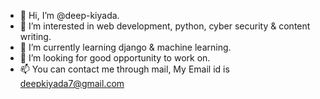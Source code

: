 - 👋 Hi, I’m @deep-kiyada.
- 👀 I’m interested in web development, python, cyber security & content writing. 
- 🌱 I’m currently learning django & machine learning.
- 💞️ I’m looking for good opportunity to work on.
- 📫 You can contact me through mail, My Email id is deepkiyada7@gmail.com

<!---
deep-kiyada/deep-kiyada is a ✨ special ✨ repository because its `README.md` (this file) appears on your GitHub profile.
You can click the Preview link to take a look at your changes.
--->
